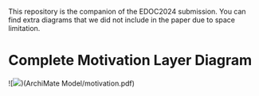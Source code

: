 This repository is the companion of the EDOC2024 submission. You can find extra diagrams that we did not include in the paper due to space limitation.

# Complete Motivation Layer Diagram
![<img src="https://github.com/edoc2024/paper/assets/960823/996005e6-f9eb-477b-a161-a7b1ec7d0cb9">)(ArchiMate Model/motivation.pdf)

